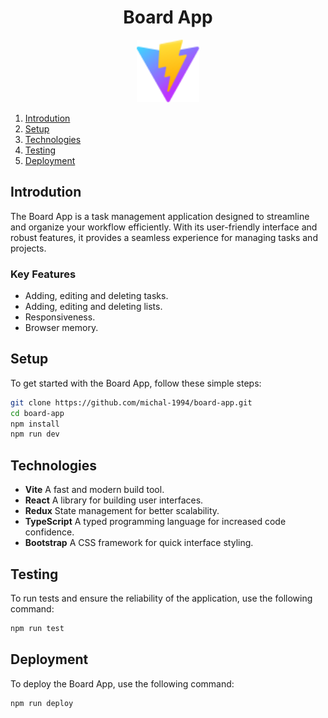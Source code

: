 # <div align="center">Board App</div>

<div align="center">
  <img src="/public/vite.svg" alt="Vite" title="Vite" style="height: 100px;">
</div>

1. [Introdution](#introdution)
2. [Setup](#setup)
3. [Technologies](#technologies)
4. [Testing](#testing)
5. [Deployment](#deployment)

## Introdution

The Board App is a task management application designed to streamline and organize your workflow efficiently. With its user-friendly interface and robust features, it provides a seamless experience for managing tasks and projects.

### Key Features

-   Adding, editing and deleting tasks.
-   Adding, editing and deleting lists.
-   Responsiveness.
-   Browser memory.

## Setup

To get started with the Board App, follow these simple steps:

```bash
git clone https://github.com/michal-1994/board-app.git
cd board-app
npm install
npm run dev
```

## Technologies

-   **Vite** A fast and modern build tool.
-   **React** A library for building user interfaces.
-   **Redux** State management for better scalability.
-   **TypeScript** A typed programming language for increased code confidence.
-   **Bootstrap** A CSS framework for quick interface styling.

## Testing

To run tests and ensure the reliability of the application, use the following command:

```bash
npm run test
```

## Deployment

To deploy the Board App, use the following command:

```bash
npm run deploy
```
